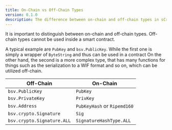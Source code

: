 ```yaml
---
title: On-Chain vs Off-Chain Types
version: 0.1.0
description: The difference between on-chain and off-chain types in sCrypt
---
```


It is important to distinguish between on-chain and off-chain types. Off-chain types cannot be used inside a smart contract.

A typical example are `PubKey` and `bsv.PublicKey`. While the first one is simply a wrapper of `ByteString` and thus can be used in a contract
On the other hand, the second is a more complex type, that has many functions for things such as the serialization to a WIF format and so on, which can be utilized off-chain.


| Off-Chain | On-Chain | 
| -------- | -------- | 
| `bsv.PublicKey` |  `PubKey`   | 
| `bsv.PrivateKey` |  `PrivKey`   | 
| `bsv.Address` |  `PubKeyHash` or `Ripemd160` | 
| `bsv.crypto.Signature` |  `Sig`   | 
| `bsv.crypto.Signature.ALL`   |  `SignatureHashType.ALL`   | 
